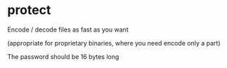 # protect

Encode / decode files as fast as you want

(appropriate for proprietary binaries, where you need encode only a part)

The password should be 16 bytes long
